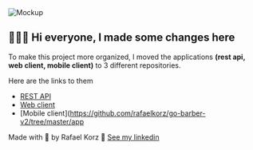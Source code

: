 <img alt="Mockup" src="https://res.cloudinary.com/dggqpuakg/image/upload/v1590776035/gobarber_ogmyuh.jpg">

## 👨🏻‍💻 Hi everyone, I made some changes here

To make this project more organized, I moved the applications **(rest api, web client, mobile client)** to 3 different repositories.

Here are the links to them

- [REST API](https://github.com/rafaelkorz/go-barber-v2/tree/master/backend)
- [Web client](https://github.com/rafaelkorz/go-barber-v2/tree/master/web)
- [Mobile client](https://github.com/rafaelkorz/go-barber-v2/tree/master/app

Made with 💜 by Rafael Korz 👋 [See my linkedin](https://www.linkedin.com/in/rafael-korz-60105537/)

